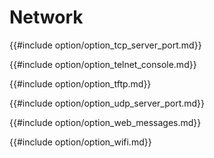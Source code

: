 # Network 


{{#include option/option_tcp_server_port.md}}

{{#include option/option_telnet_console.md}}

{{#include option/option_tftp.md}}

{{#include option/option_udp_server_port.md}}

{{#include option/option_web_messages.md}}

{{#include option/option_wifi.md}}


